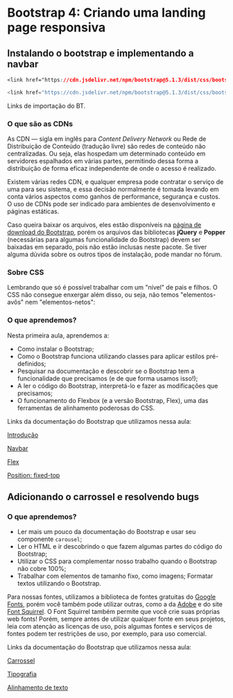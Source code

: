 # **Bootstrap 4: Criando uma landing page responsiva**

## Instalando o bootstrap e implementando a navbar

```css
<link href="https://cdn.jsdelivr.net/npm/bootstrap@5.1.3/dist/css/bootstrap.min.css" rel="stylesheet" integrity="sha384-1BmE4kWBq78iYhFldvKuhfTAU6auU8tT94WrHftjDbrCEXSU1oBoqyl2QvZ6jIW3" crossorigin="anonymous">
```

```js
<link href="https://cdn.jsdelivr.net/npm/bootstrap@5.1.3/dist/css/bootstrap.min.css" rel="stylesheet" integrity="sha384-1BmE4kWBq78iYhFldvKuhfTAU6auU8tT94WrHftjDbrCEXSU1oBoqyl2QvZ6jIW3" crossorigin="anonymous">
```

Links de importação do BT.

### **O que são as CDNs**

As CDN — sigla em inglês para *Content Delivery Network* ou Rede de Distribuição de Conteúdo (tradução livre) são redes de conteúdo não centralizadas. Ou seja, elas hospedam um determinado conteúdo em servidores espalhados em várias partes, permitindo dessa forma a distribuição de forma eficaz independente de onde o acesso é realizado.

Existem várias redes CDN, e qualquer empresa pode contratar o serviço de uma para seu sistema, e essa decisão normalmente é tomada levando em conta vários aspectos como ganhos de performance, segurança e custos. O uso de CDNs pode ser indicado para ambientes de desenvolvimento e páginas estáticas.

Caso queira baixar os arquivos, eles estão disponíveis na [página de download do Bootstrap](https://github.com/twbs/bootstrap/releases/download/v4.1.3/bootstrap-4.1.3-dist.zip), porém os arquivos das bibliotecas **jQuery** e **Popper** (necessárias para algumas funcionalidade do Bootstrap) devem ser baixadas em separado, pois não estão inclusas neste pacote. Se tiver alguma dúvida sobre os outros tipos de instalação, pode mandar no fórum.

### Sobre CSS

Lembrando que só é possível trabalhar com um "nível" de pais e filhos. O CSS não consegue enxergar além disso, ou seja, não temos "elementos-avôs" nem "elementos-netos":

### **O que aprendemos?**

Nesta primeira aula, aprendemos a:

- Como instalar o Bootstrap;
- Como o Bootstrap funciona utilizando classes para aplicar estilos pré-definidos;
- Pesquisar na documentação e descobrir se o Bootstrap tem a funcionalidade que precisamos (e de que forma usamos isso!);
- A ler o código do Bootstrap, interpretá-lo e fazer as modificações que precisamos;
- O funcionamento do Flexbox (e a versão Bootstrap, Flex), uma das ferramentas de alinhamento poderosas do CSS.

Links da documentação do Bootstrap que utilizamos nessa aula:

[Introdução](https://getbootstrap.com/docs/4.3/getting-started/introduction/)

[Navbar](https://getbootstrap.com/docs/4.3/components/navbar/)

[Flex](https://getbootstrap.com/docs/4.3/utilities/flex/)

[Position: fixed-top](https://getbootstrap.com/docs/4.3/utilities/position/#fixed-top)



## Adicionando o carrossel e resolvendo bugs

### **O que aprendemos?**

- Ler mais um pouco da documentação do Bootstrap e usar seu componente `carousel`;
- Ler o HTML e ir descobrindo o que fazem algumas partes do código do Bootstrap;
- Utilizar o CSS para complementar nosso trabalho quando o Bootstrap não cobre 100%;
- Trabalhar com elementos de tamanho fixo, como imagens; Formatar textos utilizando o Bootstrap.

Para nossas fontes, utilizamos a biblioteca de fontes gratuitas do [Google Fonts](https://fonts.google.com/), porém você também pode utilizar outras, como a da [Adobe](https://edgewebfonts.adobe.com/) e do site [Font Squirrel](https://www.fontsquirrel.com/). O Font Squirrel também permite que você crie suas próprias web fonts! Porém, sempre antes de utilizar qualquer fonte em seus projetos, leia com atenção as licenças de uso, pois algumas fontes e serviços de fontes podem ter restrições de uso, por exemplo, para uso comercial.

Links da documentação do Bootstrap que utilizamos nessa aula:

[Carrossel](https://getbootstrap.com/docs/4.3/components/carousel/)

[Tipografia](https://getbootstrap.com/docs/4.3/content/typography/)

[Alinhamento de texto](https://getbootstrap.com/docs/4.3/utilities/text/#text-alignment)

